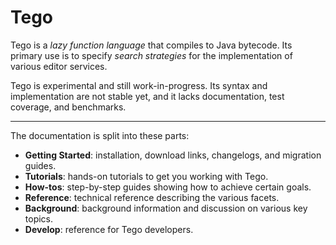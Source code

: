 # Tego

Tego is a _lazy function language_ that compiles to Java bytecode. Its primary use is to specify _search strategies_ for the implementation of various editor services.

Tego is experimental and still work-in-progress. Its syntax and implementation are not stable yet, and it lacks documentation, test coverage, and benchmarks.

-----

The documentation is split into these parts:

- **Getting Started**: installation, download links, changelogs, and migration guides.
- **Tutorials**: hands-on tutorials to get you working with Tego.
- **How-tos**: step-by-step guides showing how to achieve certain goals.
- **Reference**: technical reference describing the various facets.
- **Background**: background information and discussion on various key topics.
- **Develop**: reference for Tego developers.


